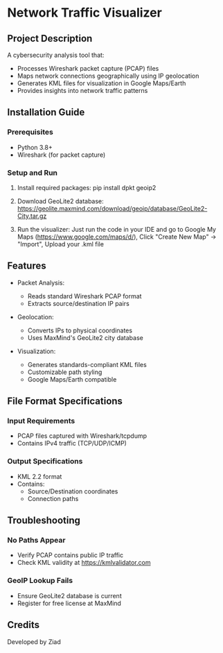 # Network Traffic Visualizer

## Project Description
A cybersecurity analysis tool that:
- Processes Wireshark packet capture (PCAP) files
- Maps network connections geographically using IP geolocation
- Generates KML files for visualization in Google Maps/Earth
- Provides insights into network traffic patterns

## Installation Guide

### Prerequisites
- Python 3.8+
- Wireshark (for packet capture)

### Setup and Run
1. Install required packages:
   pip install dpkt geoip2

2. Download GeoLite2 database:
   https://geolite.maxmind.com/download/geoip/database/GeoLite2-City.tar.gz
  
3. Run the visualizer:
   Just run the code in your IDE and go to Google My Maps (https://www.google.com/maps/d/), Click "Create New Map" → "Import", Upload your .kml file

## Features
- Packet Analysis:
  - Reads standard Wireshark PCAP format
  - Extracts source/destination IP pairs

- Geolocation:
  - Converts IPs to physical coordinates
  - Uses MaxMind's GeoLite2 city database

- Visualization:
  - Generates standards-compliant KML files
  - Customizable path styling
  - Google Maps/Earth compatible

## File Format Specifications
### Input Requirements
- PCAP files captured with Wireshark/tcpdump
- Contains IPv4 traffic (TCP/UDP/ICMP)

### Output Specifications
- KML 2.2 format
- Contains:
  - Source/Destination coordinates
  - Connection paths
  
## Troubleshooting
### No Paths Appear
- Verify PCAP contains public IP traffic
- Check KML validity at https://kmlvalidator.com

### GeoIP Lookup Fails
- Ensure GeoLite2 database is current
- Register for free license at MaxMind

## Credits
Developed by Ziad

